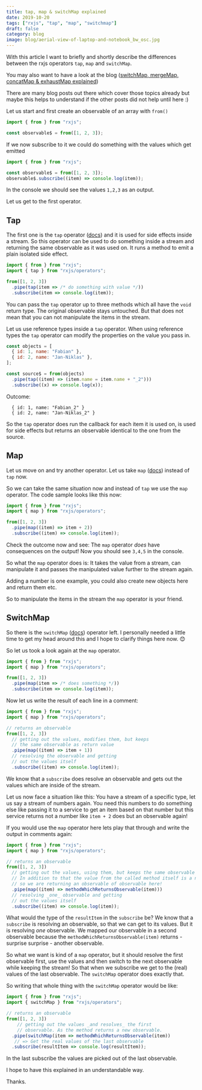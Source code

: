 ```yaml
---
title: tap, map & switchMap explained
date: 2019-10-20
tags: ["rxjs", "tap", "map", "switchmap"]
draft: false
category: blog
image: blog/aerial-view-of-laptop-and-notebook_bw_osc.jpg
---
```


With this article I want to briefly and shortly describe the differences between the rxjs operators `tap`, `map` and `switchMap`.

You may also want to have a look at the blog ([switchMap, mergeMap, concatMap & exhaustMap explained](/blog/articles/2021/03/08/switchmap-mergemap-concatmap-exhaustmap-explained/))

There are many blog posts out there which cover those topics already but maybe this helps to understand if the other posts did not help until here :)

Let us start and first create an observable of an array with `from()`

```js
import { from } from "rxjs";

const observable$ = from([1, 2, 3]);
```

If we now subscribe to it we could do something with the values which get emitted

```js
import { from } from "rxjs";

const observable$ = from([1, 2, 3]);
observable$.subscribe((item) => console.log(item));
```

In the console we should see the values `1,2,3` as an output.

Let us get to the first operator.

## Tap

The first one is the `tap` operator ([docs](https://rxjs.dev/api/operators/tap)) and it is used for side effects inside a stream. So this operator can be used to do something inside a stream and returning the same observable as it was used on. It runs a method to emit a plain isolated side effect.

```js
import { from } from "rxjs";
import { tap } from "rxjs/operators";

from([1, 2, 3])
  .pipe(tap(item => /* do something with value */))
  .subscribe(item => console.log(item));
```

You can pass the `tap` operator up to three methods which all have the `void` return type. The original observable stays untouched. But that does not mean that you can not manipulate the items in the stream.

Let us use reference types inside a `tap` operator. When using reference types the `tap` operator can modify the properties on the value you pass in.

```js
const objects = [
  { id: 1, name: "Fabian" },
  { id: 2, name: "Jan-Niklas" },
];

const source$ = from(objects)
  .pipe(tap((item) => (item.name = item.name + "_2")))
  .subscribe((x) => console.log(x));
```

Outcome:

```
  { id: 1, name: "Fabian_2" }
  { id: 2, name: "Jan-Niklas_2" }
```

So the `tap` operator does run the callback for each item it is used on, is used for side effects but returns an observable identical to the one from the source.

## Map

Let us move on and try another operator. Let us take `map` ([docs](https://rxjs.dev/api/operators/map)) instead of `tap` now.

So we can take the same situation now and instead of `tap` we use the `map` operator. The code sample looks like this now:

```js
import { from } from "rxjs";
import { map } from "rxjs/operators";

from([1, 2, 3])
  .pipe(map((item) => item + 2))
  .subscribe((item) => console.log(item));
```

Check the outcome now and see: The `map` operator _does_ have consequences on the output! Now you should see `3,4,5` in the console.

So what the `map` operator does is: It takes the value from a stream, can manipulate it and passes the manipulated value further to the stream again.

Adding a number is one example, you could also create new objects here and return them etc.

So to manipulate the items in the stream the `map` operator is your friend.

## SwitchMap

So there is the `switchMap` ([docs](https://rxjs.dev/api/operators/switchMap)) operator left. I personally needed a little time to get my head around this and I hope to clarify things here now. 😊

So let us took a look again at the `map` operator.

```js
import { from } from "rxjs";
import { map } from "rxjs/operators";

from([1, 2, 3])
  .pipe(map(item => /* does something */))
  .subscribe(item => console.log(item));
```

Now let us write the result of each line in a comment:

```js
import { from } from "rxjs";
import { map } from "rxjs/operators";

// returns an observable
from([1, 2, 3])
  // getting out the values, modifies them, but keeps
  // the same observable as return value
  .pipe(map((item) => item + 1))
  // resolving the observable and getting
  // out the values itself
  .subscribe((item) => console.log(item));
```

We know that a `subscribe` does resolve an observable and gets out the values which are inside of the stream.

Let us now face a situation like this: You have a stream of a specific type, let us say a stream of numbers again. You need this numbers to do something else like passing it to a service to get an item based on that number but this service returns not a number like `item + 2` does but an observable again!

If you would use the `map` operator here lets play that through and write the output in comments again:

```js
import { from } from "rxjs";
import { map } from "rxjs/operators";

// returns an observable
from([1, 2, 3])
  // getting out the values, using them, but keeps the same observable as return value.
  // In addition to that the value from the called method itself is a new observable now,
  // so we are returning an observable of observable here!
  .pipe(map((item) => methodWhichReturnsObservable(item)))
  // resolving _one_ observable and getting
  // out the values itself
  .subscribe((item) => console.log(item));
```

What would the type of the `resultItem` in the `subscribe` be? We know that a `subscribe` is resolving an observable, so that we can get to its values. But it is resolving _one_ observable. We mapped our observable in a second observable because the `methodWhichReturnsObservable(item)` returns - surprise surprise - another observable.

So what we want is kind of a `map` operator, but it should resolve the first observable first, use the values and then switch to the next observable while keeping the stream! So that when we subscribe we get to the (real) values of the last observable. The `switchMap` operator does exactly that.

So writing that whole thing with the `switchMap` operator would be like:

```js
import { from } from "rxjs";
import { switchMap } from "rxjs/operators";

// returns an observable
from([1, 2, 3])
    // getting out the values _and resolves_ the first
    // observable. As the method returns a new observable.
  .pipe(switchMap(item => methodWhichReturnsObservable(item))
   // => Get the real values of the last observable
  .subscribe(resultItem => console.log(resultItem));
```

In the last subscribe the values are picked out of the last observable.

I hope to have this explained in an understandable way.

Thanks.
